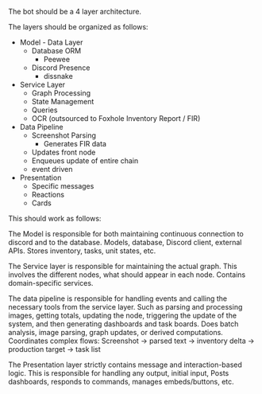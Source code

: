 
The bot should be a 4 layer architecture.

The layers should be organized as follows:

* Model - Data Layer
  * Database ORM
    * Peewee
  * Discord Presence
    * dissnake
* Service Layer
  * Graph Processing
  * State Management
  * Queries
  * OCR (outsourced to Foxhole Inventory Report / FIR)
* Data Pipeline
  * Screenshot Parsing
    * Generates FIR data
  * Updates front node
  * Enqueues update of entire chain
  * event driven
* Presentation
  * Specific messages
  * Reactions
  * Cards


This should work as follows:

The Model is responsible for both maintaining continuous connection to discord and to the database. Models, database, Discord client, external APIs. Stores inventory, tasks, unit states, etc.

The Service layer is responsible for maintaining the actual graph. This involves the different nodes, 
what should appear in each node. Contains domain-specific services.

The data pipeline is responsible for handling events and calling the necessary tools from the service layer. Such as parsing and processing images, getting totals, updating the node, triggering the update of the system, and then generating dashboards and task boards. Does batch analysis, image parsing, graph updates, or derived computations.  Coordinates complex flows: Screenshot → parsed text → inventory delta → production target → task list

The Presentation layer strictly contains message and interaction-based logic. This is responsible for handling any output, initial input, Posts dashboards, responds to commands, manages embeds/buttons, etc.

